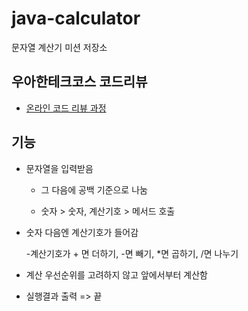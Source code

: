 # java-calculator
문자열 계산기 미션 저장소

## 우아한테크코스 코드리뷰
* [온라인 코드 리뷰 과정](https://github.com/woowacourse/woowacourse-docs/blob/master/maincourse/README.md)

## 기능

- 문자열을 입력받음

  - 그 다음에 공백 기준으로 나눔
  
  - 숫자 > 숫자, 계산기호 > 메서드 호출

- 숫자 다음엔 계산기호가 들어감

  -계산기호가 + 면 더하기, -면 빼기, *면 곱하기, /면 나누기
  
- 계산 우선순위를 고려하지 않고 앞에서부터 계산함

- 실행결과 출력 => 끝